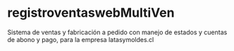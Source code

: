 # registroventaswebMultiVen
Sistema de ventas y fabricación a pedido con manejo de estados y cuentas de abono y pago, para la empresa latasymoldes.cl
